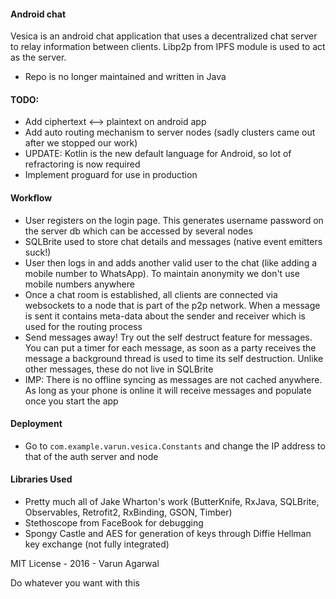 #### Android chat
Vesica is an android chat application that uses a decentralized chat server to relay information between clients. Libp2p from IPFS module is used to act as the server.

- Repo is no longer maintained and written in Java

#### TODO:
- Add ciphertext <--> plaintext on android app
- Add auto routing mechanism to server nodes (sadly clusters came out after we stopped our work)
- UPDATE: Kotlin is the new default language for Android, so lot of refractoring is now required
- Implement proguard for use in production

#### Workflow
- User registers on the login page. This generates username password on the server db which can be accessed by several nodes
- SQLBrite used to store chat details and messages (native event emitters suck!)
- User then logs in and adds another valid user to the chat (like adding a mobile number to WhatsApp). To maintain anonymity we don't use mobile numbers anywhere
- Once a chat room is established, all clients are connected via websockets to a node that is part of the p2p network. When a message is sent it contains meta-data about the sender and receiver which is used for the routing process
- Send messages away! Try out the self destruct feature for messages. You can put a timer for each message, as soon as a party receives the message a background thread is used to time its self destruction. Unlike other messages, these do not live in SQLBrite
- IMP: There is no offline syncing as messages are not cached anywhere. As long as your phone is online it will receive messages and populate once you start the app

#### Deployment
- Go to `com.example.varun.vesica.Constants` and change the IP address to that of the auth server and node


#### Libraries Used
- Pretty much all of Jake Wharton's work (ButterKnife, RxJava, SQLBrite, Observables, Retrofit2, RxBinding, GSON, Timber)
- Stethoscope from FaceBook for debugging
- Spongy Castle and AES for generation of keys through Diffie Hellman key exchange (not fully integrated)


MIT License - 2016 - Varun Agarwal

Do whatever you want with this
